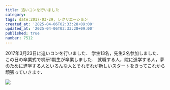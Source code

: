 ```yaml
---
title: 追いコンを行いました
category:
tags: date:2017-03-29, レクリエーション
created_at: '2025-04-06T02:33:28+09:00'
updated_at: '2025-04-06T02:33:28+09:00'
published: true
number: 7512
---
```




2017年3月23日に追いコンを行いました．
学生13名，先生2名参加しました．
この日の卒業式で梶研1期生が卒業しました．
就職する人，院に進学する人，夢のために進学する人といろんな人とそれぞれが新しいスタートをきってこれから頑張っていきます．


<img src="https://img.esa.io/uploads/production/attachments/13979/2025/04/06/148142/907c942d-26a8-4964-9e40-83ca359b29b6.webp"  />

